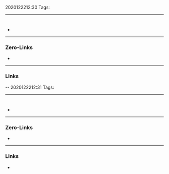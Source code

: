 2020122212:30
Tags: 
____

# 
-
____ 
### Zero-Links

-

____
### Links 
-- 2020122212:31
Tags: 
____

# 
-
____ 
### Zero-Links

-

____
### Links 
-